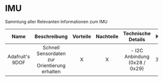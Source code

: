 # IMU
Sammlung aller Relevanten Informationen zum IMU

| Name | Beschreibung | Vorteile | Nachteile | Technische Details | Kosten | Link | weitere Infos |
| :--: | :----------: | :------: | :-------: | :----------------: | :----: | :--: | :-----------: |
| Adafruit's 9DOF | Schnell Sensordaten zur Orientierung erhalten | X | X | - I2C Anbindung (0x28 / 0x29) | 34,95$ | [adafruit](https://www.adafruit.com/product/2472) | [Arduino Tutorial](https://learn.adafruit.com/adafruit-9-dof-imu-breakout/introduction) |